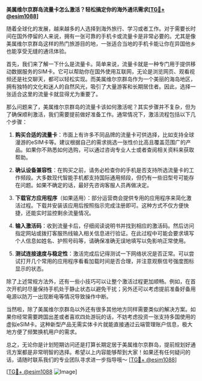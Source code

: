 **美属维尔京群岛流量卡怎么激活？轻松搞定你的海外通讯需求[[TG💪+ @esim1088](https://t.me/s/esim1088)]**

随着全球化的发展，越来越多的人选择到海外旅行、学习或者工作。对于需要长时间在国外停留的人来说，拥有一张可靠的手机卡或流量卡是非常必要的。尤其是像美属维尔京群岛这样的热门旅游目的地，一张适合当地的手机卡能让你在异国他乡也能享受无缝的通讯体验。

首先，我们来了解一下什么是流量卡。简单来说，流量卡就是一种专门用于提供移动数据服务的SIM卡。它可以帮助你在国外使用互联网，无论是浏览网页、观看视频还是社交聊天，都可以轻松实现。而美属维尔京群岛作为一个美丽的海岛地区，拥有独特的文化和迷人的自然风光，吸引了大量游客和长期居住者。因此，选择一张适合这里的流量卡就显得尤为重要了。

那么问题来了，美属维尔京群岛的流量卡该如何激活呢？其实步骤并不复杂，但为了确保顺利激活，我们需要提前做好准备工作。通常情况下，激活流程包括以下几个步骤：

1. **购买合适的流量卡**：市面上有许多不同品牌的流量卡可供选择，比如支持全球漫游的eSIM卡等。建议根据自己的需求挑选一张性价比高且覆盖范围广的产品。如果你不熟悉如何选购，可以通过咨询专业人士或者查阅相关资料来获取帮助。

2. **确认设备兼容性**：在购买之前，请务必检查你的手机是否支持所选流量卡的工作频段。大多数现代智能手机都支持国际通用频段，但仍有一些旧型号可能存在问题。如果不确定的话，最好先咨询客服人员再做决定。

3. **下载官方应用程序**（如果适用）：部分运营商会提供专用的应用程序来简化激活过程。下载并安装该应用后按照指示完成注册即可。这种方式不仅方便快捷，还能实时监控剩余流量情况。

4. **输入激活码**：收到流量卡后，仔细阅读说明书并找到相应的激活码。然后访问指定网站或拨打客服热线输入相关信息进行验证。在此过程中可能会要求填写个人信息如姓名、护照号码等，请确保准确无误地填写以免影响正常使用。

5. **测试连接速度与稳定性**：激活完成后记得测试一下网络状况是否正常。可以尝试打开几个常用的应用程序看看加载时间是否合理，并注意观察信号强度图标显示的状态。

除了上述常规方法外，还有一些小技巧可以让整个激活过程更加顺畅。例如，在首次开机时尽量保持手机处于静止状态以避免干扰；另外还可以考虑提前准备好备用电源以防万一出现断电等情况导致操作中断。

当然啦，除了美属维尔京群岛以外还有很多其他地方同样需要类似的解决方案。如果你经常需要跨国出差或者喜欢四处游玩的话，不妨考虑投资一张支持多国使用的虚拟eSIM卡。这种新型产品无需实体卡片就能直接通过云端管理账户信息，极大地方便了频繁换机用户的需求。

总之，无论你是计划短期访问还是打算长期定居于美属维尔京群岛，提前规划好通讯方案都是非常明智的选择。希望以上内容能够帮到大家！如果还有任何疑问的话，请随时联系我们的专业团队寻求进一步指导哦～ [[TG💪+ @esim1088](https://t.me/s/esim1088)]

[[TG💪+ @esim1088](https://t.me/s/esim1088) ![Image](https://i.postimg.cc/4NQfJmqS/Snipaste-2025-05-13-00-14-12.png)]